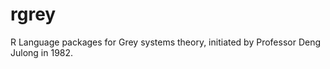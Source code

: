rgrey
=====

R Language packages for Grey systems theory, initiated by Professor Deng Julong in 1982.
